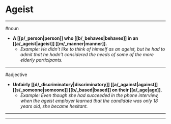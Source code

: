 # Ageist
---
#noun
- **A [[p/_person|person]] who [[b/_behaves|behaves]] in an [[a/_ageist|ageist]] [[m/_manner|manner]].**
	- _Example: He didn’t like to think of himself as an ageist, but he had to admit that he hadn’t considered the needs of some of the more elderly participants._
---
#adjective
- **Unfairly [[d/_discriminatory|discriminatory]] [[a/_against|against]] [[s/_someone|someone]] [[b/_based|based]] on their [[a/_age|age]].**
	- _Example: Even though she had succeeded in the phone interview, when the ageist employer learned that the candidate was only 18 years old, she became hesitant._
---
---
